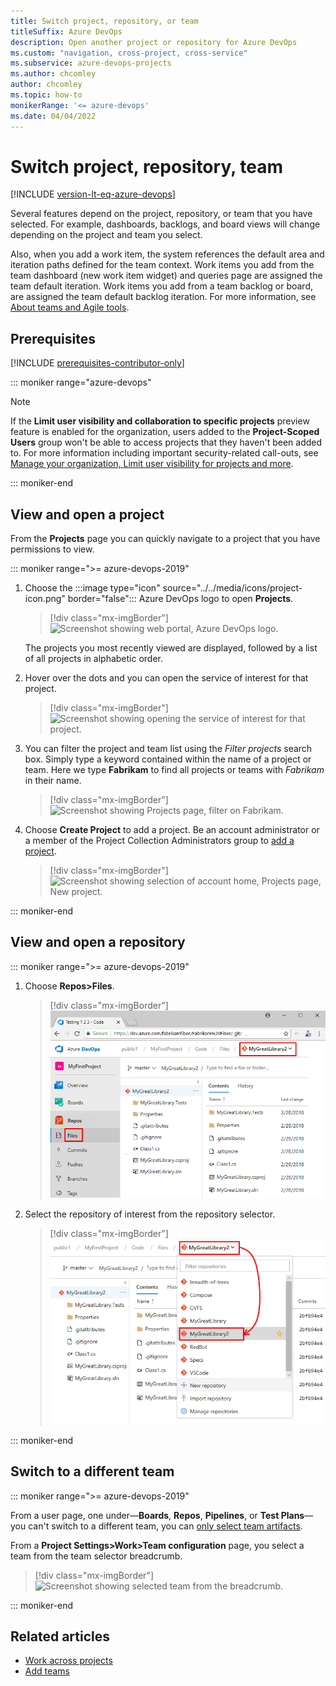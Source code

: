 ```yaml
---
title: Switch project, repository, or team
titleSuffix: Azure DevOps
description: Open another project or repository for Azure DevOps
ms.custom: "navigation, cross-project, cross-service"
ms.subservice: azure-devops-projects 
ms.author: chcomley
author: chcomley
ms.topic: how-to
monikerRange: '<= azure-devops'
ms.date: 04/04/2022
---
```


# Switch project, repository, team 

[!INCLUDE [version-lt-eq-azure-devops](../../includes/version-lt-eq-azure-devops.md)] 

Several features depend on the project, repository, or team that you have selected. For example, dashboards, backlogs, and board views will change depending on the project and team you select.

Also, when you add a work item, the system references the default area and iteration paths defined for the team context. Work items you add from the team dashboard (new work item widget) and queries page are assigned the team default iteration. Work items you add from a team backlog or board, are assigned the team default backlog iteration. For more information, see [About teams and Agile tools](../../organizations/settings/about-teams-and-settings.md).  

## Prerequisites 
 
[!INCLUDE [prerequisites-contributor-only](../../includes/prerequisites-contributor-only.md)]
 
::: moniker range="azure-devops"  

> [!NOTE]  
> If the **Limit user visibility and collaboration to specific projects** preview feature is enabled for the organization, users added to the **Project-Scoped Users** group won't be able to access projects that they haven't been added to. For more information including important security-related call-outs, see [Manage your organization, Limit  user visibility for projects and more](../../user-guide/manage-organization-collection.md#project-scoped-user-group). 

::: moniker-end  

<a id="projects">  </a>

## View and open a project 

From the **Projects** page you can quickly navigate to a project that you have permissions to view. 

::: moniker range=">= azure-devops-2019"

1. Choose the :::image type="icon" source="../../media/icons/project-icon.png" border="false"::: Azure DevOps logo to open **Projects**.  

	> [!div class="mx-imgBorder"]  
	> ![Screenshot showing web portal, Azure DevOps logo.](../../media/settings/open-projects-page-vert-brn.png)

	The projects you most recently viewed are displayed, followed by a list of all projects in alphabetic order. 

1. Hover over the dots and you can open the service of interest for that project. 

	> [!div class="mx-imgBorder"]  
	> ![Screenshot showing opening the service of interest for that project.](media/projects-page/projects-page-vert.png)

1. You can filter the project and team list using the *Filter projects* search box. Simply type a keyword contained within the name of a project or team. Here we type **Fabrikam** to find all projects or teams with *Fabrikam* in their name. 

	> [!div class="mx-imgBorder"]  
	> ![Screenshot showing Projects page, filter on Fabrikam.](media/projects-page/filter-projects-vert.png) 

1. Choose **Create Project** to add a project. Be an account administrator or a member of the Project Collection Administrators group to [add a project](../../organizations/projects/create-project.md).

	> [!div class="mx-imgBorder"]  
	> ![Screenshot showing selection of account home, Projects page, New project.](../../organizations/projects/media/create-project/projects-hub-vert-create-project.png) 

::: moniker-end




## View and open a repository 

::: moniker range=">= azure-devops-2019"

1. Choose **Repos>Files**.

	> [!div class="mx-imgBorder"]
	> ![Screenshot showing Open Code, new nav.](../../organizations/projects/media/browse-code/open-code-vert-brn.png) 

1. Select the repository of interest from the repository selector.  
	> [!div class="mx-imgBorder"]
	> ![Screenshot showing selecting repository.](../../organizations/projects/media/browse-code/select-repository-vert.png) 

::: moniker-end


  


<a id="switch-to-a-different-team">  </a>
<a id="switch-team-context">  </a>

## Switch to a different team 

::: moniker range=">= azure-devops-2019"

From a user page, one under&mdash;**Boards**, **Repos**, **Pipelines**, or **Test Plans**&mdash;you can't switch to a different team, you can [only select team artifacts](use-breadcrumbs-selectors.md). 

From a **Project Settings>Work>Team configuration** page, you select a team from the team selector breadcrumb. 

> [!div class="mx-imgBorder"]  
> ![Screenshot showing selected team from the breadcrumb.](media/breadcrumbs/choose-team-selector.png)

::: moniker-end




## Related articles
- [Work across projects](work-across-projects.md)
- [Add teams](../../organizations/settings/add-teams.md?toc=/azure/devops/project/navigation/toc.json&bc=/azure/devops/project/navigation/breadcrumb/toc.json)
